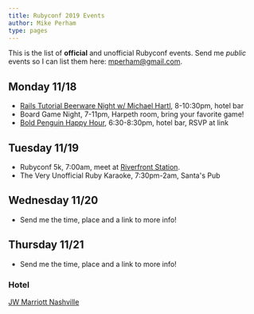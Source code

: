 ```yaml
---
title: Rubyconf 2019 Events
author: Mike Perham
type: pages
---
```


This is the list of **official** and unofficial Rubyconf events.
Send me *public* events so I can list them here: mperham@gmail.com.

## Monday 11/18

* [Rails Tutorial Beerware Night w/ Michael Hartl](https://www.eventbrite.com/e/10th-semi-annual-rails-tutorial-beerware-night-tickets-80972110763), 8-10:30pm, hotel bar
* Board Game Night, 7-11pm, Harpeth room, bring your favorite game!
* [Bold Penguin Happy Hour](https://www.eventbrite.com/e/bold-penguin-rubyconf-happy-hour-tickets-81414840981), 6:30-8:30pm, hotel bar, RSVP at link

## Tuesday 11/19

* Rubyconf 5k, 7:00am, meet at [Riverfront Station](https://goo.gl/maps/11qRsFEyn1dvrVFk9).
* The Very Unofficial Ruby Karaoke, 7:30pm-2am, Santa's Pub

## Wednesday 11/20

* Send me the time, place and a link to more info!

## Thursday 11/21

* Send me the time, place and a link to more info!


### Hotel

[JW Marriott Nashville](https://goo.gl/maps/7JWwvgojD162)
